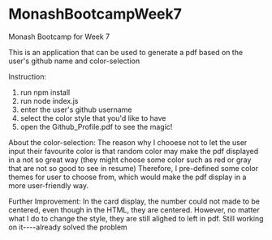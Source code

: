 # MonashBootcampWeek7
Monash Bootcamp for Week 7

This is an application that can be used to generate a pdf based on the 
user's github name and color-selection

Instruction:
1. run npm install
2. run node index.js
3. enter the user's github username
4. select the color style that you'd like to have
5. open the Github_Profile.pdf to see the magic!

About the color-selection:
The reason why I chooese not to let the user input their favourite color
is that random color may make the pdf displayed in a not so great way
(they might choose some color such as red or gray that are not so good to see in resume)
Therefore, I pre-defined some color themes for user to choose from, which would make the pdf
display in a more user-friendly way.

Further Improvement:
In the card display, the number could not made to be centered, even though in the HTML, they are centered.
However, no matter what I do to change the style, they are still alighed to left in pdf.
Still working on it----already solved the problem